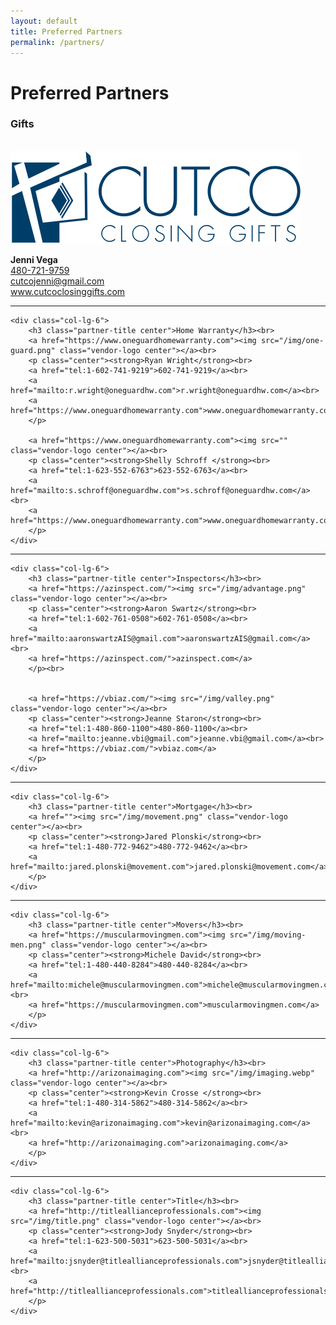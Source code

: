 ```yaml
---
layout: default
title: Preferred Partners
permalink: /partners/
---
```



<h1 class="center">Preferred Partners</h1>


<div class="row">
	<div class="col-lg-6">
		<h3 class="partner-title center">Gifts</h3><br>
		<a href="https://www.cutcoclosinggifts.com"><img src="/img/cutco.png" class="vendor-logo center"></a><br>
		<p class="center"><strong>Jenni Vega</strong><br>
		<a href="tel:1-480-721-9759">480-721-9759</a><br>
		<a href="mailto:cutcojenni@gmail.com">cutcojenni@gmail.com</a><br>
		<a href="https://www.cutcoclosinggifts.com">www.cutcoclosinggifts.com</a>
		</p>
	</div>

<hr class="partner-hr">

	<div class="col-lg-6">
		<h3 class="partner-title center">Home Warranty</h3><br>
		<a href="https://www.oneguardhomewarranty.com"><img src="/img/one-guard.png" class="vendor-logo center"></a><br>
		<p class="center"><strong>Ryan Wright</strong><br>
		<a href="tel:1-602-741-9219">602-741-9219</a><br>
		<a href="mailto:r.wright@oneguardhw.com">r.wright@oneguardhw.com</a><br>
		<a href="https://www.oneguardhomewarranty.com">www.oneguardhomewarranty.com</a>
		</p>

		<a href="https://www.oneguardhomewarranty.com"><img src="" class="vendor-logo center"></a><br>
		<p class="center"><strong>Shelly Schroff </strong><br>
		<a href="tel:1-623-552-6763">623-552-6763</a><br>
		<a href="mailto:s.schroff@oneguardhw.com">s.schroff@oneguardhw.com</a><br>
		<a href="https://www.oneguardhomewarranty.com">www.oneguardhomewarranty.com</a>
		</p>
	</div>

<hr class="partner-hr">

	<div class="col-lg-6">
		<h3 class="partner-title center">Inspectors</h3><br>
		<a href="https://azinspect.com/"><img src="/img/advantage.png" class="vendor-logo center"></a><br>
		<p class="center"><strong>Aaron Swartz</strong><br>
		<a href="tel:1-602-761-0508">602-761-0508</a><br>
		<a href="mailto:aaronswartzAIS@gmail.com">aaronswartzAIS@gmail.com</a><br>
		<a href="https://azinspect.com/">azinspect.com</a>
		</p><br>


		<a href="https://vbiaz.com/"><img src="/img/valley.png" class="vendor-logo center"></a><br>
		<p class="center"><strong>Jeanne Staron</strong><br>
		<a href="tel:1-480-860-1100">480-860-1100</a><br>
		<a href="mailto:jeanne.vbi@gmail.com">jeanne.vbi@gmail.com</a><br>
		<a href="https://vbiaz.com/">vbiaz.com</a>
		</p>
	</div>

<hr class="partner-hr">

	<div class="col-lg-6">
		<h3 class="partner-title center">Mortgage</h3><br>
		<a href=""><img src="/img/movement.png" class="vendor-logo center"></a><br>
		<p class="center"><strong>Jared Plonski</strong><br>
		<a href="tel:1-480-772-9462">480-772-9462</a><br>
		<a href="mailto:jared.plonski@movement.com">jared.plonski@movement.com</a>
		</p>
	</div>

<hr class="partner-hr">

	<div class="col-lg-6">
		<h3 class="partner-title center">Movers</h3><br>
		<a href="https://muscularmovingmen.com"><img src="/img/moving-men.png" class="vendor-logo center"></a><br>
		<p class="center"><strong>Michele David</strong><br>
		<a href="tel:1-480-440-8284">480-440-8284</a><br>
		<a href="mailto:michele@muscularmovingmen.com">michele@muscularmovingmen.com</a><br>
		<a href="https://muscularmovingmen.com">muscularmovingmen.com</a>
		</p>
	</div>

<hr class="partner-hr">

	<div class="col-lg-6">
		<h3 class="partner-title center">Photography</h3><br>
		<a href="http://arizonaimaging.com"><img src="/img/imaging.webp" class="vendor-logo center"></a><br>
		<p class="center"><strong>Kevin Crosse </strong><br>
		<a href="tel:1-480-314-5862">480-314-5862</a><br>
		<a href="mailto:kevin@arizonaimaging.com">kevin@arizonaimaging.com</a><br>
		<a href="http://arizonaimaging.com">arizonaimaging.com</a>
		</p>
	</div>

<hr class="partner-hr">

	<div class="col-lg-6">
		<h3 class="partner-title center">Title</h3><br>
		<a href="http://titleallianceprofessionals.com"><img src="/img/title.png" class="vendor-logo center"></a><br>
		<p class="center"><strong>Jody Snyder</strong><br>
		<a href="tel:1-623-500-5031">623-500-5031</a><br>
		<a href="mailto:jsnyder@titleallianceprofessionals.com">jsnyder@titleallianceprofessionals.com</a><br>
		<a href="http://titleallianceprofessionals.com">titleallianceprofessionals.com</a>
		</p>
	</div>
</div>

